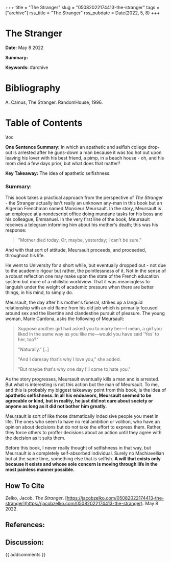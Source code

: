 +++
title = "The Stranger"
slug = "05082022174413-the-stranger"
tags = ["archive"]
rss_title = "The Stranger"
rss_pubdate = Date(2022, 5, 8)
+++



The Stranger
=========

**Date:** May 8 2022

**Summary:** 

**Keywords:** #archive

Bibliography
==========

A. Camus, The Stranger. RandomHouse, 1996.

Table of Contents
=========

\toc

**One Sentence Summary:** In which an apathetic and selfish college drop-out is arrested after he guns-down a man because it was too hot out upon leaving his lover with his best friend, a pimp, in a beach house - oh, and his mom died a few days prior, but what does that matter?

**Key Takeaway:** The idea of apathetic selfishness. 

### Summary:

This book takes a practical approach from the perspective of *The Stranger* - the Stranger actually isn't really an unknown any-man in this book but an Algerian Frenchman named Monsieur Meursault. In the story, Meursault is an employee at a nondescript office doing mundane tasks for his boss and his colleague, Emmanuel. In the very first line of the book, Meursault receives a telegram informing him about his mother's death; this was his response:

> "Mother died today. Or, maybe, yesterday; I can't be sure."


And with that sort of attitude, Meursault proceeds, and proceeded, throughout his life. 

He went to University for a short while, but eventually dropped out - not due to the academic rigour but rather, the pointlessness of it. Not in the sense of a robust reflection one may make upon the state of the French education system but more of a nihilistic worldview. That it was meaningless to languish under the weight of academic pressure when there are better things, in his mind, to simply do. 

Meursault, the day after his mother's funeral, strikes up a languid relationship with an old flame from his old job which is primarily focused around sex and the libertine and clandestine pursuit of pleasure. The young woman, Marie Cardona, asks the following of Meursault:

> Suppose another girl had asked you to marry her—I mean, a girl you liked in the same way as you like me—would you have said 'Yes' to her, too?" 
>
> "Naturally." [..]
>
> "And I daresay that's why I love you," she added.
>
> "But maybe that's why one day I'll come to hate you."


As the story progresses, Meursault eventually kills a man and is arrested. But what is interesting is not this action but the man of Meursault. To me, and this is probably my biggest takeaway point from this book, is the idea of **apathetic selfishness. In all his endeavors, Meursault seemed to be agreeable or kind, but in reality, he just did not care about society or anyone as long as it did not bother him greatly.**

Meursault is sort of like those dramatically indecisive people you meet in life. The ones who seem to have no real ambition or volition, who have an opinion about decisions but do not take the effort to express them. Rather, they force others to proffer decisions about an action until they agree with the decision as it suits them.

Before this book, I never really thought of selfishness in that way, but Meursault is a completely self-absorbed individual. Surely no Machiavellian but at the same time, something else that is selfish. **A will that exists only because it exists and whose sole concern is moving through life in the most painless manner possible.**
## How To Cite

 Zelko, Jacob. _The Stranger_. [https://jacobzelko.com/05082022174413-the-stranger](https://jacobzelko.com/05082022174413-the-stranger). May 8 2022.
## References:
## Discussion: 

{{ addcomments }}
